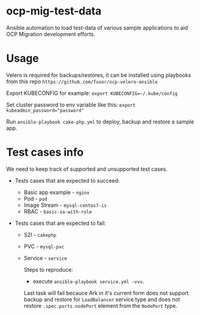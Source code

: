 # ocp-mig-test-data
Ansible automation to load test-data of various sample applications to aid OCP Migration development efforts.

# Usage
Velero is required for backups/restores, it can be installed using playbooks from this repo ```https://github.com/fusor/ocp-velero-ansible```

Export KUBECONFIG for example: ```export KUBECONFIG=~/.kube/config```

Set cluster password to env variable like this:
```export kubeadmin_password="password"```

Run ```ansible-playbook cake-php.yml``` to deploy, backup and restore a sample app.

# Test cases info

We need to keep track of supported and unsupported test cases.

* Tests cases that are expected to succeed:

  - Basic app example -  ```nginx```
  - Pod - ```pod```
  - Image Stream - ```mysql-centos7-is```
  - RBAC - ```basic-sa-with-role```

* Tests cases that are expected to fail:

  - S2I - ```cakephp```
  - PVC - ```mysql-pvc```
  - Service - ```service```

    Steps to reproduce:

    - execute ```ansible-playbook service.yml -vvv```.

    Last task will fail becauce Ark in it's current form does not support backup and restore for `LoadBalancer` service type and does not restore `.spec.ports.nodePort` element from the `NodePort` type.
